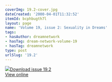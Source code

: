 ```yaml
---
coverImg: 19.2-cover.jpg
dateCreated: '2000-04-01T11:32:52'
itemId: bcphbugth7l
layout: page
name: 'Volume 19, issue 2: Sexuality in Dreams'
tags:
- hasAuthor: dreamnetwork
- hasTag: dream-network-volume-19
- hasTag: dreamnetwork
type: post
urlSlug: '19.2'
---
```

<img class="card-journal-img" src="../images/19.2-rect.jpg"/><a href="../files/pdfs/Volume_19/19.2-Dream-Network-Vol-19-No-2.pdf" download="">Download issue 19.2</a><br><a href="../files/pdfs/Volume_19/19.2-Dream-Network-Vol-19-No-2.pdf">View online</a>